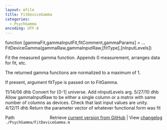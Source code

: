 ```yaml
---
layout: mfile
title: FitDeviceGamma
categories:
  - PsychGamma
encoding: UTF-8
---
```


function \[gammaFit,gammaInputFit,fitComment,gammaParams\] = ...
  FitDeviceGamma\(gammaRaw,gammaInputRaw,\[fitType\],\[nInputLevels\]\)

Fit the measured gamma function.  Appends 0 measurement,
arranges data for fit, etc.

The returned gamma functions are normalized to a maximum of 1.

If present, argument fitType is passed on to FitGamma.

11/14/06  dhb  Convert for \[0-1\] universe.  Add nInputLevels arg.
5/27/10   dhb  Allow gammaInputRaw to be either a single column or a matrix with same number of columns as devices.
               Check that last input values are unity.
4/12/11   dhb  Return the parameter vector of whatever functional form was fit


<div class="code_header" style="text-align:right;">
  <span style="float:left;">Path&nbsp;&nbsp;</span> <span class="counter">Retrieve <a href=
  "https://raw.github.com/Psychtoolbox-3/Psychtoolbox-3/beta/./PsychGamma/FitDeviceGamma.m">current version from GitHub</a> | View <a href=
  "https://github.com/Psychtoolbox-3/Psychtoolbox-3/commits/beta/./PsychGamma/FitDeviceGamma.m">changelog</a></span>
</div>
<div class="code">
  <code>./PsychGamma/FitDeviceGamma.m</code>
</div>
